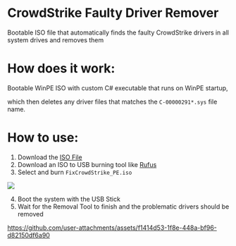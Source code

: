 # CrowdStrike Faulty Driver Remover

Bootable ISO file that automatically finds the faulty CrowdStrike drivers in all system drives and removes them

# How does it work:

Bootable WinPE ISO with custom C# executable that runs on WinPE startup,

which then deletes any driver files that matches the `C-00000291*.sys` file name.

# How to use:
1. Download the [ISO File](https://github.com/rainxh11/CrowdStrikeRemover/releases/download/latest/FixCrowdStrike_PE.iso)
2. Download an ISO to USB burning tool like [Rufus](https://github.com/pbatard/rufus/releases/download/v4.5/rufus-4.5.exe)
3. Select and burn `FixCrowdStrike_PE.iso`
   
![](https://github.com/user-attachments/assets/6bebeb7a-5eb4-47c9-9f6d-58c201f3af8d)

4. Boot the system with the USB Stick
5. Wait for the Removal Tool to finish and the problematic drivers should be removed

https://github.com/user-attachments/assets/f1414d53-1f8e-448a-bf96-d82150df6a90
